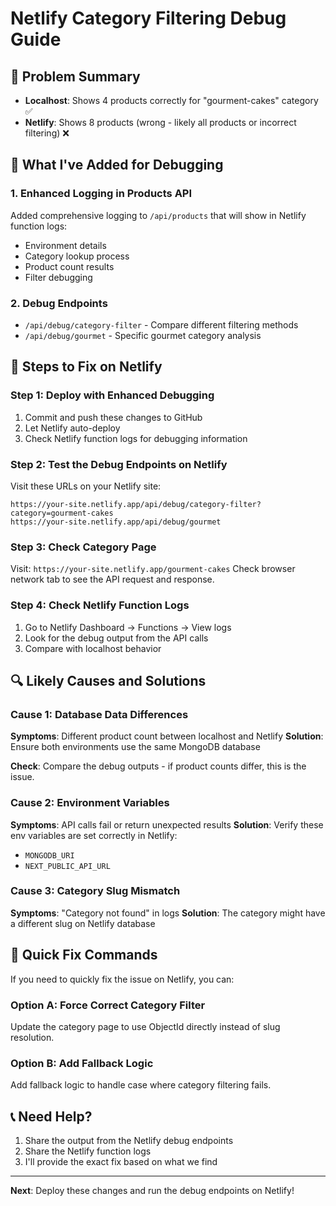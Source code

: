 # Netlify Category Filtering Debug Guide

## 🚨 Problem Summary
- **Localhost**: Shows 4 products correctly for "gourment-cakes" category ✅
- **Netlify**: Shows 8 products (wrong - likely all products or incorrect filtering) ❌

## 🔧 What I've Added for Debugging

### 1. Enhanced Logging in Products API
Added comprehensive logging to `/api/products` that will show in Netlify function logs:
- Environment details
- Category lookup process  
- Product count results
- Filter debugging

### 2. Debug Endpoints
- `/api/debug/category-filter` - Compare different filtering methods
- `/api/debug/gourmet` - Specific gourmet category analysis

## 🚀 Steps to Fix on Netlify

### Step 1: Deploy with Enhanced Debugging
1. Commit and push these changes to GitHub
2. Let Netlify auto-deploy
3. Check Netlify function logs for debugging information

### Step 2: Test the Debug Endpoints on Netlify
Visit these URLs on your Netlify site:
```
https://your-site.netlify.app/api/debug/category-filter?category=gourment-cakes
https://your-site.netlify.app/api/debug/gourmet
```

### Step 3: Check Category Page
Visit: `https://your-site.netlify.app/gourment-cakes`
Check browser network tab to see the API request and response.

### Step 4: Check Netlify Function Logs
1. Go to Netlify Dashboard → Functions → View logs
2. Look for the debug output from the API calls
3. Compare with localhost behavior

## 🔍 Likely Causes and Solutions

### Cause 1: Database Data Differences
**Symptoms**: Different product count between localhost and Netlify
**Solution**: Ensure both environments use the same MongoDB database

**Check**: Compare the debug outputs - if product counts differ, this is the issue.

### Cause 2: Environment Variables
**Symptoms**: API calls fail or return unexpected results
**Solution**: Verify these env variables are set correctly in Netlify:
- `MONGODB_URI`
- `NEXT_PUBLIC_API_URL`

### Cause 3: Category Slug Mismatch  
**Symptoms**: "Category not found" in logs
**Solution**: The category might have a different slug on Netlify database

## 🎯 Quick Fix Commands

If you need to quickly fix the issue on Netlify, you can:

### Option A: Force Correct Category Filter
Update the category page to use ObjectId directly instead of slug resolution.

### Option B: Add Fallback Logic
Add fallback logic to handle case where category filtering fails.

## 📞 Need Help?
1. Share the output from the Netlify debug endpoints
2. Share the Netlify function logs
3. I'll provide the exact fix based on what we find

---

**Next**: Deploy these changes and run the debug endpoints on Netlify!
